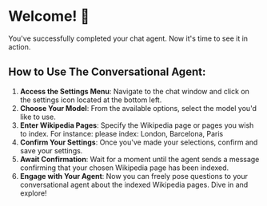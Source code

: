 # Welcome! 🎉

You've successfully completed your chat agent. Now it's time to see it in action.

## How to Use The Conversational Agent:

1. **Access the Settings Menu**: Navigate to the chat window and click on the settings icon located at the bottom left.
2. **Choose Your Model**: From the available options, select the model you'd like to use.
3. **Enter Wikipedia Pages**: Specify the Wikipedia page or pages you wish to index. For instance:
please index: London, Barcelona, Paris
4. **Confirm Your Settings**: Once you've made your selections, confirm and save your settings.
5. **Await Confirmation**: Wait for a moment until the agent sends a message confirming that your chosen Wikipedia page has been indexed.
6. **Engage with Your Agent**: Now you can freely pose questions to your conversational agent about the indexed Wikipedia pages. Dive in and explore!
